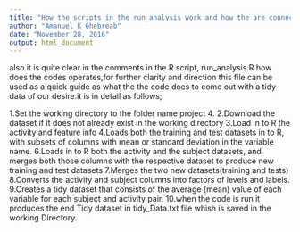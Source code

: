 ```yaml
---
title: "How the scripts in the run_analysis work and how the are connected"
author: "Amanuel K Ghebreab"
date: "November 28, 2016"
output: html_document
---
```

also it is quite clear in the comments in the R script, run_analysis.R how does the codes operates,for further clarity and direction this file can be used as a quick guide as what the the code does to come out with a tidy data of our desire.it is in detail as follows;

1.Set the working directory to the folder name project 4.
2.Download the dataset if it does not already exist in the working directory
3.Load in to R the activity and feature info
4.Loads both the training and test datasets in to R, with subsets of columns with mean or standard deviation in the variable name.
6.Loads in to R both the activity and the subject datasets, and merges both those columns with the respective dataset to produce new training and test datasets
7.Merges the two new datasets(training and tests)
8.Converts the activity and subject columns into factors of levels and labels.
9.Creates a tidy dataset that consists of the average (mean) value of each variable for each subject and activity pair.
10.when the code is run it produces the end Tidy dataset in tidy_Data.txt file whish is saved in the working Directory.
